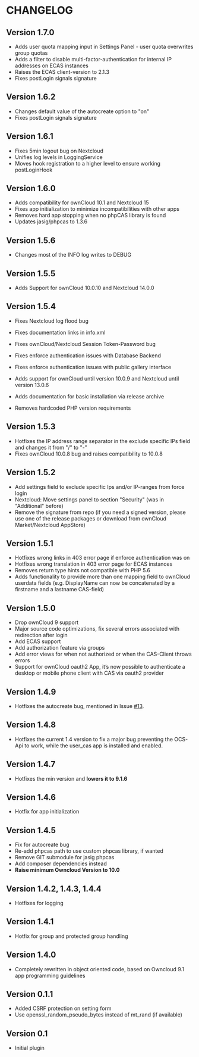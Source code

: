 CHANGELOG
=========

Version 1.7.0
-------------

* Adds user quota mapping input in Settings Panel - user quota overwrites group quotas
* Adds a filter to disable multi-factor-authentication for internal IP addresses on ECAS instances
* Raises the ECAS client-version to 2.1.3
* Fixes postLogin signals signature


Version 1.6.2
-------------
* Changes default value of the autocreate option to "on"
* Fixes postLogin signals signature


Version 1.6.1
-------------
* Fixes 5min logout bug on Nextcloud
* Unifies log levels in LoggingService
* Moves hook registration to a higher level to ensure working postLoginHook


Version 1.6.0
-------------
* Adds compatibility for ownCloud 10.1 and Nextcloud 15
* Fixes app initialization to minimize incompatibilities with other apps
* Removes hard app stopping when no phpCAS library is found
* Updates jasig/phpcas to 1.3.6


Version 1.5.6
-------------
* Changes most of the INFO log writes to DEBUG


Version 1.5.5
-------------
* Adds Support for ownCloud 10.0.10 and Nextcloud 14.0.0


Version 1.5.4
-------------
* Fixes Nextcloud log flood bug
* Fixes documentation links in info.xml
* Fixes ownCloud/Nextcloud Session Token-Password bug
* Fixes enforce authentication issues with Database Backend
* Fixes enforce authentication issues with public gallery interface


* Adds support for ownCloud until version 10.0.9 and Nextcloud until version 13.0.6
* Adds documentation for basic installation via release archive


* Removes hardcoded PHP version requirements


Version 1.5.3
-------------
* Hotfixes the IP address range separator in the exclude specific IPs field and changes it from "/" to "-"
* Fixes ownCloud 10.0.8 bug and raises compatibility to 10.0.8

Version 1.5.2
-------------
* Add settings field to exclude specific Ips and/or IP-ranges from force login
* Nextcloud: Move settings panel to section "Security" (was in "Additional" before)
* Remove the signature from repo (if you need a signed version, please use one of the release packages or download from ownCloud Market/Nextcloud AppStore)

Version 1.5.1
-------------
* Hotfixes wrong links in 403 error page if enforce authentication was on
* Hotfixes wrong translation in 403 error page for ECAS instances
* Removes return type hints not compatible with PHP 5.6
* Adds functionality to provide more than one mapping field to ownCloud userdata fields (e.g. DisplayName can now be concatenated by a firstname and a lastname CAS-field)

Version 1.5.0
-------------
* Drop ownCloud 9 support
* Major source code optimizations, fix several errors associated with redirection after login
* Add ECAS support
* Add authorization feature via groups
* Add error views for when not authorized or when the CAS-Client throws errors
* Support for ownCloud oauth2 App, it’s now possible to authenticate a desktop or mobile phone client with CAS via oauth2 provider

Version 1.4.9
-------------
* Hotfixes the autocreate bug, mentioned in Issue [#13](https://github.com/felixrupp/user_cas/issues/13).

Version 1.4.8
-------------
* Hotfixes the current 1.4 version to fix a major bug preventing the OCS-Api to work, while the user_cas app is installed and enabled.

Version 1.4.7
-------------
* Hotfixes the min version and **lowers it to 9.1.6**

Version 1.4.6
-------------
* Hotfix for app initialization

Version 1.4.5
-------------
* Fix for autocreate bug
* Re-add phpcas path to use custom phpcas library, if wanted
* Remove GIT submodule for jasig phpcas
* Add composer dependencies instead
* **Raise minimum Owncloud Version to 10.0**

Version 1.4.2, 1.4.3, 1.4.4
---------------------------
* Hotfixes for logging

Version 1.4.1
-------------
* Hotfix for group and protected group handling

Version 1.4.0
-------------
* Completely rewritten in object oriented code, based on Owncloud 9.1 app programming guidelines

Version 0.1.1
-------------
* Added CSRF protection on setting form
* Use openssl_random_pseudo_bytes instead of mt_rand (if available)

Version 0.1
-------------
* Initial plugin
